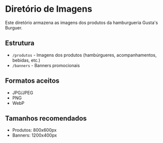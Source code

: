 # Diretório de Imagens

Este diretório armazena as imagens dos produtos da hamburgueria Gusta's Burguer.

## Estrutura

- `/produtos` - Imagens dos produtos (hambúrgueres, acompanhamentos, bebidas, etc.)
- `/banners` - Banners promocionais

## Formatos aceitos

- JPG/JPEG
- PNG
- WebP

## Tamanhos recomendados

- Produtos: 800x600px
- Banners: 1200x400px